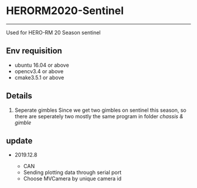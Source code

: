 # HERORM2020-Sentinel
---
Used for HERO-RM 20 Season sentinel

## Env requisition
- ubuntu 16.04 or above
- opencv3.4 or above
- cmake3.5.1 or above

## Details

1. Seperate gimbles
    Since we get two gimbles on sentinel this season, so there are seperately two mostly the same program in folder *chassis & gimble*

## update

* 2019.12.8

    * CAN 
    * Sending plotting data through serial port 
    * Choose MVCamera by unique camera id 
